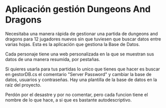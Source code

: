# Aplicación gestión Dungeons And Dragons
Necesitaba una manera rápida de gestionar una partida de dungeons and dragons para 12 jugadores nuevos sin que tuviesen que buscar datos entre varias hojas. Esta es la aplicación que gestiona la Base de Datos. 

Cada personaje tiene una web personalizada en la que se muestran sus datos de una manera resumida, por pestañas.

Si quieres usarla para tus partidas lo unico que tienes que hacer es buscar en gestorDB.cs el comentario "Server Password" y cambiar la base de datos, usuarios y contraseñas. Hay una plantilla de la base de datos en la raíz del proyecto.

Perdón por el desastre y por no comentar, pero cada funcion tiene el nombre de lo que hace, a si que es bastante autodescriptivo.
